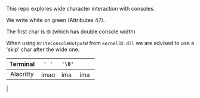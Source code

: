 This repo explores wide character interaction with consoles.

We write white on green (Attributes 47).

The first char is `你` (which has double console width)

When using `WriteConsoleOutputW` from `kernel32.dll` we are advised to use a 'skip' char after the wide one.


|     Terminal     |    `' '`   | `'\0'`  | <none> |
|:----------------:|:----------:|-------------|-----|
| Alacritty        |    <img width="40" height="17" alt="image" src="https://github.com/user-attachments/assets/e6ce7b21-97f6-4b9b-b77c-05f6864f6046" />        |    <img width="32" height="17" alt="image" src="https://github.com/user-attachments/assets/29ae3729-fa0e-4729-b255-4174f30d9661" />         |  <img width="32" height="17" alt="image" src="https://github.com/user-attachments/assets/1405ddd0-4e2c-46fd-8645-dd5a3eb84f16" />
 |


